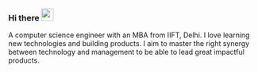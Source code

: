 ### Hi there <img src="https://media.giphy.com/media/hvRJCLFzcasrR4ia7z/giphy.gif" width="25px">

A computer science engineer with an MBA from IIFT, Delhi. I love learning new technologies and building products. I aim to master the right synergy between technology and management to be able to lead great impactful products.

